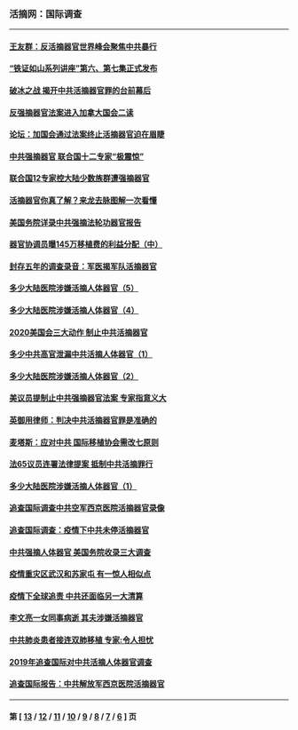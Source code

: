 ### 活摘网：国际调查
---
#### [王友群：反活摘器官世界峰会聚焦中共暴行](../../pages/nf5947/n13250738.md?01200430) 
#### [“铁证如山系列讲座”第六、第七集正式发布](../../pages/nf5947/n13106287.md?01200430) 
#### [破冰之战 揭开中共活摘器官罪的台前幕后](../../pages/nf5947/n13082457.md?01200430) 
#### [反强摘器官法案进入加拿大国会二读](../../pages/nf5947/n13033450.md?01200430) 
#### [论坛：加国会通过法案终止活摘器官迫在眉睫](../../pages/nf5947/n13029839.md?01200430) 
#### [中共强摘器官 联合国十二专家“极震惊”](../../pages/nf5947/n13024313.md?01200430) 
#### [联合国12专家控大陆少数族群遭强摘器官](../../pages/nf5947/n13023877.md?01200430) 
#### [活摘器官你真了解？来龙去脉图解一次看懂](../../pages/nf5947/n13013820.md?01200430) 
#### [美国务院详录中共强摘法轮功器官报告](../../pages/nf5947/n12944519.md?01200430) 
#### [器官协调员曝145万移植费的利益分配（中）](../../pages/nf5947/n12894547.md?01200430) 
#### [封存五年的调查录音：军医揭军队活摘器官](../../pages/nf5947/n12798692.md?01200430) 
#### [多少大陆医院涉嫌活摘人体器官（5）](../../pages/nf5947/n12768383.md?01200430) 
#### [多少大陆医院涉嫌活摘人体器官（4）](../../pages/nf5947/n12664434.md?01200430) 
#### [2020美国会三大动作 制止中共活摘器官](../../pages/nf5947/n12682004.md?01200430) 
#### [多少中共高官泄漏中共活摘人体器官（1）](../../pages/nf5947/n12671234.md?01200430) 
#### [多少大陆医院涉嫌活摘人体器官（2）](../../pages/nf5947/n12655589.md?01200430) 
#### [美议员提制止中共强摘器官法案 专家指意义大](../../pages/nf5947/n12630561.md?01200430) 
#### [英御用律师：判决中共活摘器官罪是准确的](../../pages/nf5947/n12580740.md?01200430) 
#### [麦塔斯：应对中共 国际移植协会需改七原则](../../pages/nf5947/n12514711.md?01200430) 
#### [法65议员连署法律提案 抵制中共活摘罪行](../../pages/nf5947/n12437047.md?01200430) 
#### [多少大陆医院涉嫌活摘人体器官（1）](../../pages/nf5947/n12414284.md?01200430) 
#### [追查国际调查中共空军西京医院活摘器官录像](../../pages/nf5947/n12348837.md?01200430) 
#### [追查国际调查：疫情下中共未停活摘器官](../../pages/nf5947/n12273415.md?01200430) 
#### [中共强摘人体器官 美国务院收录三大调查](../../pages/nf5947/n12181488.md?01200430) 
#### [疫情重灾区武汉和苏家屯 有一惊人相似点](../../pages/nf5947/n12150824.md?01200430) 
#### [疫情下全球追责 中共还面临另一大清算](../../pages/nf5947/n12070397.md?01200430) 
#### [李文亮一女同事病逝 其夫涉嫌活摘器官](../../pages/nf5947/n11957882.md?01200430) 
#### [中共肺炎患者接连双肺移植 专家:令人担忧](../../pages/nf5947/n11945516.md?01200430) 
#### [2019年追查国际对中共活摘人体器官调查](../../pages/nf5947/n11917733.md?01200430) 
#### [追查国际报告：中共解放军西京医院活摘器官](../../pages/nf5947/n11838359.md?01200430) 

---
#### 第 [ [13](./13.md?01200430) / [12](./12.md?01200430) / [11](./11.md?01200430) / [10](./10.md?01200430) / [9](./9.md?01200430) / [8](./8.md?01200430) / [7](./7.md?01200430) / [6](./6.md?01200430) ] 页
